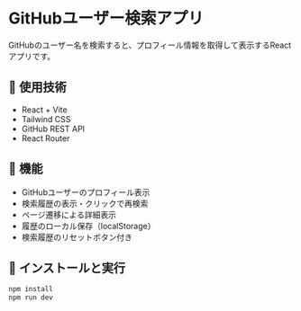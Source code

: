 # GitHubユーザー検索アプリ

GitHubのユーザー名を検索すると、プロフィール情報を取得して表示するReactアプリです。

## 🔧 使用技術

- React + Vite
- Tailwind CSS
- GitHub REST API
- React Router

## 🚀 機能

- GitHubユーザーのプロフィール表示
- 検索履歴の表示・クリックで再検索
- ページ遷移による詳細表示
- 履歴のローカル保存（localStorage）
- 検索履歴のリセットボタン付き

## 📁 インストールと実行

```bash
npm install
npm run dev
